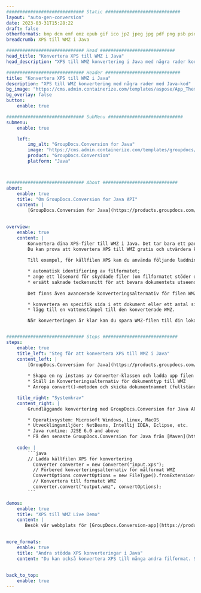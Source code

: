 ```yaml
---
############################# Static ############################
layout: "auto-gen-conversion"
date: 2023-03-31T15:28:22
draft: false
otherformats: bmp dcm emf emz epub gif ico jp2 jpeg jpg pdf png psb psd svg svgz tex tga tif tiff webp wmf wmz xps
breadcrumb: XPS till WMZ i Java

############################# Head ############################
head_title: "Konvertera XPS till WMZ i Java"
head_description: "XPS till WMZ konvertering i Java med några rader kod. Konvertera över 160 filformat med hjälp av GroupDocs dokumentkonverterings-API för Java"

############################# Header ############################
title: "Konvertera XPS till WMZ i Java"
description: "XPS till WMZ konvertering med några rader med Java-kod"
bg_image: "https://cms.admin.containerize.com/templates/aspose/App_Themes/V3/images/bg/header1.png"
bg_overlay: false
button:
    enable: true

############################# SubMenu ############################
submenu:
    enable: true

    left:
        img_alt: "GroupDocs.Conversion for Java"
        image: "https://cms.admin.containerize.com/templates/groupdocs/images/product-logos/90x90-noborder/groupdocs-conversion-java.png"
        product: "GroupDocs.Conversion"
        platform: "Java"



############################# About ############################
about:
    enable: true
    title: "Om GroupDocs.Conversion for Java API"
    content: |
        [GroupDocs.Conversion for Java](https://products.groupdocs.com/conversion/java/) är ett avancerat filformatkonverterings-API för konvertering mellan populära bild- och dokumentformat som Microsoft Office, OpenDocument, PDF, HTML, e-post, CAD. och mycket mer med bara några rader kod. Det inbyggda API:t upptäcker automatiskt formaten för originaldokumenten och erbjuder många alternativ för att anpassa de konverterade dokumenten. Tillsammans med funktionen att extrahera information från ett dokument, stöder den också cachelagring av konverteringsresultaten till den lokala disken som standard. Men alla typer av cachelagring kan stödjas genom att implementera lämpliga gränssnitt - Amazon S3, Dropbox, Google Drive, Windows Azure, Reddis eller andra.
    

overview:
    enable: true
    content: |
        Konvertera dina XPS-filer till WMZ i Java. Det tar bara ett par rader med Java-kod på valfri plattform, som Windows, Linux, macOS.
        Du kan prova att konvertera XPS till WMZ gratis och utvärdera kvaliteten på konverteringsresultaten. Tillsammans med enkla filkonverteringsskript kan du prova mer sofistikerade alternativ för att ladda källfilen XPS och lagra WMZ-utdata. 
        
        Till exempel, för källfilen XPS kan du använda följande laddningsalternativ:

        * automatisk identifiering av filformatet;
        * ange ett lösenord för skyddade filer (om filformatet stöder det);
        * ersätt saknade teckensnitt för att bevara dokumentets utseende.
        
        Det finns även avancerade konverteringsalternativ för filen WMZ:

        * konvertera en specifik sida i ett dokument eller ett antal sidor;
        * lägg till en vattenstämpel till den konverterade WMZ.

        När konverteringen är klar kan du spara WMZ-filen till din lokala filsökväg eller till tredje parts lagring såsom FTP, Amazon S3, Google Drive, Dropbox etc. Observera - för att konvertera XPS till WMZ behöver du inte installera någon ytterligare programvara, såsom MS Office, Open Office, Adobe Acrobat Reader etc.


############################# Steps ############################
steps:
    enable: true
    title_left: "Steg för att konvertera XPS till WMZ i Java"
    content_left: |
        [GroupDocs.Conversion for Java](https://products.groupdocs.com/conversion/java/) låter utvecklare enkelt konvertera XPS fil till WMZ med några rader kod.
        
        * Skapa en ny instans av Converter-klassen och ladda upp filen XPS med den fullständiga sökvägen
        * Ställ in Konverteringsalternativ för dokumenttyp till WMZ
        * Anropa convert()-metoden och skicka dokumentnamnet (fullständig sökväg) och formatet (WMZ) som en parameter

    title_right: "Systemkrav"
    content_right: |
        Grundläggande konvertering med GroupDocs.Conversion for Java API kan göras med bara några rader kod. Våra API:er stöds på alla större plattformar och operativsystem. Innan du kör koden nedan, se till att du har följande förutsättningar installerade på ditt system.

        * Operativsystem: Microsoft Windows, Linux, MacOS
        * Utvecklingsmiljöer: NetBeans, Intellij IDEA, Eclipse, etc.
        * Java runtime: J2SE 6.0 and above
        * Få den senaste GroupDocs.Conversion for Java från [Maven](https://repository.groupdocs.com/webapp/#/artifacts/browse/tree/General/repo/com/groupdocs/groupdocs-conversion)
         
    code: |
        ```java    
        // Ladda källfilen XPS för konvertering
          Converter converter = new Converter("input.xps");
          // Förbered konverteringsalternativ för målformat WMZ
          ConvertOptions convertOptions = new FileType().fromExtension("wmz").getConvertOptions();
          // Konvertera till formatet WMZ
          converter.convert("output.wmz", convertOptions);
        ```

demos:
    enable: true
    title: "XPS till WMZ Live Demo"
    content: |
       Besök vår webbplats för [GroupDocs.Conversion-app](https://products.groupdocs.app/conversion/family) och försök konvertera XPS till WMZ nu. Den kostnadsfria demon har följande fördelar
          

more_formats:
    enable: true
    title: "Andra stödda XPS konverteringar i Java"
    content: "Du kan också konvertera XPS till många andra filformat. Se listan nedan."
       
       
back_to_top:
    enable: true
---
```

